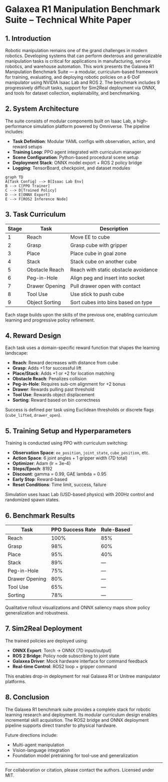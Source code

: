 # Galaxea R1 Manipulation Benchmark Suite – Technical White Paper

## 1. Introduction

Robotic manipulation remains one of the grand challenges in modern robotics. Developing systems that can perform dexterous and generalizable manipulation tasks is critical for applications in manufacturing, service robotics, and warehouse automation. This work presents the Galaxea R1 Manipulation Benchmark Suite — a modular, curriculum-based framework for training, evaluating, and deploying robotic policies on a 6-DoF manipulator using NVIDIA Isaac Lab and ROS 2. The benchmark includes 9 progressively difficult tasks, support for Sim2Real deployment via ONNX, and tools for dataset collection, explainability, and benchmarking.

## 2. System Architecture

The suite consists of modular components built on Isaac Lab, a high-performance simulation platform powered by Omniverse. The pipeline includes:

- **Task Definition**: Modular YAML configs with observation, action, and reward setups
- **Training Loop**: PPO agent integrated with curriculum manager
- **Scene Configuration**: Python-based procedural scene setup
- **Deployment Stack**: ONNX model export + ROS 2 policy bridge
- **Logging**: TensorBoard, checkpoint, and dataset modules

```mermaid
graph TD
A[Task Config] --> B[Isaac Lab Env]
B --> C[PPO Trainer]
C --> D[Trained Policy]
D --> E[ONNX Export]
E --> F[ROS2 Inference Node]
```

## 3. Task Curriculum

| Stage | Task                   | Description                               |
|-------|------------------------|-------------------------------------------|
| 1     | Reach                 | Move EE to cube                           |
| 2     | Grasp                 | Grasp cube with gripper                   |
| 3     | Place                 | Place cube in goal zone                   |
| 4     | Stack                 | Stack cube on another cube                |
| 5     | Obstacle Reach        | Reach with static obstacle avoidance      |
| 6     | Peg-in-Hole           | Align peg and insert into socket          |
| 7     | Drawer Opening        | Pull drawer open with contact             |
| 8     | Tool Use              | Use stick to push cube                    |
| 9     | Object Sorting        | Sort cubes into bins based on type        |

Each stage builds upon the skills of the previous one, enabling curriculum learning and progressive policy refinement.

## 4. Reward Design

Each task uses a domain-specific reward function that shapes the learning landscape:

- **Reach**: Reward decreases with distance from cube
- **Grasp**: Adds +1 for successful lift
- **Place/Stack**: Adds +1 or +2 for location matching
- **Obstacle Reach**: Penalizes collision
- **Peg-in-Hole**: Requires sub-cm alignment for +2 bonus
- **Drawer**: Rewards pulling past threshold
- **Tool Use**: Rewards object displacement
- **Sorting**: Reward based on bin correctness

Success is defined per task using Euclidean thresholds or discrete flags (`cube_lifted`, `drawer_open`).

## 5. Training Setup and Hyperparameters

Training is conducted using PPO with curriculum switching:

- **Observation Space**: `ee_position`, `joint_state`, `cube_position`, etc.
- **Action Space**: 6 joint angles + 1 gripper width (7D total)
- **Optimizer**: Adam (lr = 3e-4)
- **Steps/Epoch**: 8192
- **Discount**: gamma = 0.99, GAE lambda = 0.95
- **Early Stop**: Reward-based
- **Reset Conditions**: Time limit, success, failure

Simulation uses Isaac Lab (USD-based physics) with 200Hz control and randomized spawn states.

## 6. Benchmark Results

| Task             | PPO Success Rate | Rule-Based |
|------------------|------------------|------------|
| Reach            | 100%             | 85%        |
| Grasp            | 98%              | 60%        |
| Place            | 95%              | 40%        |
| Stack            | 89%              | —          |
| Peg-in-Hole      | 75%              | —          |
| Drawer Opening   | 80%              | —          |
| Tool Use         | 65%              | —          |
| Sorting          | 78%              | —          |

Qualitative rollout visualizations and ONNX saliency maps show policy generalization and robustness.

## 7. Sim2Real Deployment

The trained policies are deployed using:

- **ONNX Export**: Torch → ONNX (7D input/output)
- **ROS 2 Bridge**: Policy node subscribing to joint state
- **Galaxea Driver**: Mock hardware interface for command feedback
- **Real-time Control**: ROS2 loop + gripper command

This enables drop-in deployment for real Galaxea R1 or Unitree manipulator platforms.

## 8. Conclusion

The Galaxea R1 benchmark suite provides a complete stack for robotic learning research and deployment. Its modular curriculum design enables incremental skill acquisition. The ROS2 bridge and ONNX deployment pipeline supports direct transfer to physical hardware.

Future directions include:
- Multi-agent manipulation
- Vision-language integration
- Foundation model pretraining for tool-use and generalization

---

For collaboration or citation, please contact the authors. Licensed under MIT.
